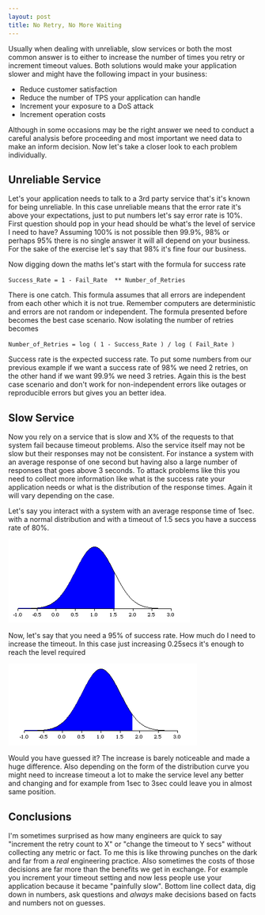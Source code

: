 ```yaml
---
layout: post
title: No Retry, No More Waiting
---
```


Usually when dealing with unreliable, slow services or both the most common answer is to either to increase the number of times you retry or increment timeout values. Both solutions would make your application slower and might have the following impact in your business:
 
* Reduce customer satisfaction
* Reduce the number of TPS your application can handle
* Increment your exposure to a DoS attack
* Increment operation costs

Although in some occasions may be the right answer we need to conduct a careful analysis before proceeding and most important we need data to make an inform decision. Now let's take a closer look to each problem individually.

## Unreliable Service

Let's your application needs to talk to a 3rd party service that's it's known for being unreliable. In this case unreliable means that the error rate it's above your expectations, just to put numbers let's say error rate is 10%. First question should pop in your head should be what's the level of service I need to have? Assuming 100% is not possible then 99.9%, 98% or perhaps 95% there is no single answer it will all depend on your business. For the sake of the exercise let's say that 98% it's fine four our business.

Now digging down the maths let's start with the formula for success rate

`Success_Rate = 1 - Fail_Rate  ** Number_of_Retries`

There is one catch. This formula assumes that all errors are independent from each other which it is not true. Remember computers are deterministic and errors are not random or independent. The formula presented before becomes the best case scenario. Now isolating the number of retries becomes

`Number_of_Retries = log ( 1 - Success_Rate ) / log ( Fail_Rate )`

Success rate is the expected success rate. To put some numbers from our previous example if we want a success rate of 98% we need 2 retries, on the other hand if we want 99.9% we need 3 retries. Again this is the best case scenario and don't work for non-independent errors like outages or reproducible errors but gives you an better idea.

## Slow Service

Now you rely on a service that is slow and X% of the requests to that system fail because timeout problems. Also the service itself may not be slow but their responses may not be consistent. For instance a system with an average response of one second but having also a large number of responses that goes above 3 seconds. To attack problems like this you need to collect more information like what is the success rate your application needs or what is the distribution of the response times. Again it will vary depending on the case.

Let's say you interact with a system with an average response time of 1sec. with a normal distribution and with a timeout of 1.5 secs you have a success rate of 80%.

![Response time distribution curve for 80% success rate][i1]

Now, let's say that you need a 95% of success rate. How much do I need to increase the timeout. In this case just increasing 0.25secs it's enough to reach the level required

![Response time distribution curve for 95% success rate][i2]
 
Would you have guessed it? The increase is barely noticeable and made a huge difference. Also depending on the form of the distribution curve you might need to increase timeout a lot to make the service level any better and changing and for example from 1sec to 3sec could leave you in almost same position.

## Conclusions

I'm sometimes surprised as how many engineers are quick to say "increment the retry count to X" or "change the timeout to Y secs" without collecting any metric or fact. To me this is like throwing punches on the dark and far from a *real* engineering practice. Also sometimes the costs of those decisions are far more than the benefits we get in exchange. For example you increment your timeout setting and now less people use your application because it became "painfully slow". Bottom line collect data, dig down in numbers, ask questions and *always* make decisions based on facts and numbers not on guesses.

[i1]: /images/posts/normal_80_percent.png "Response time distribution curve for 80% success rate"
[i2]: /images/posts/normal_95_percent.png "Response time distribution curve for 95% success rate"
 


